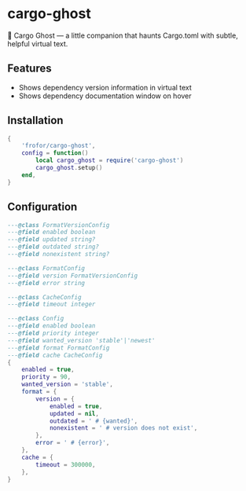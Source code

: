 # cargo-ghost

👻 Cargo Ghost — a little companion that haunts Cargo.toml with subtle, helpful virtual text.

## Features

- Shows dependency version information in virtual text
- Shows dependency documentation window on hover

## Installation

```lua
{
	'frofor/cargo-ghost',
	config = function()
		local cargo_ghost = require('cargo-ghost')
		cargo_ghost.setup()
	end,
}
```

## Configuration

```lua
---@class FormatVersionConfig
---@field enabled boolean
---@field updated string?
---@field outdated string?
---@field nonexistent string?

---@class FormatConfig
---@field version FormatVersionConfig
---@field error string

---@class CacheConfig
---@field timeout integer

---@class Config
---@field enabled boolean
---@field priority integer
---@field wanted_version 'stable'|'newest'
---@field format FormatConfig
---@field cache CacheConfig
{
	enabled = true,
	priority = 90,
	wanted_version = 'stable',
	format = {
		version = {
			enabled = true,
			updated = nil,
			outdated = ' # {wanted}',
			nonexistent = ' # version does not exist',
		},
		error = ' # {error}',
	},
	cache = {
		timeout = 300000,
	},
}
```
